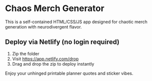 # Chaos Merch Generator

This is a self-contained HTML/CSS/JS app designed for chaotic merch generation with neurodivergent flavor.

## Deploy via Netlify (no login required)

1. Zip the folder
2. Visit https://app.netlify.com/drop
3. Drag and drop the zip to deploy instantly

Enjoy your unhinged printable planner quotes and sticker vibes.
